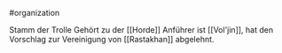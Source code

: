 #organization 

Stamm der Trolle
Gehört zu der [[Horde]]
Anführer ist [[Vol'jin]], hat den Vorschlag zur Vereinigung von [[Rastakhan]] abgelehnt.